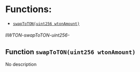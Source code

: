 # Functions:

- [`swapToTON(uint256 wtonAmount)`](#IIWTON-swapToTON-uint256-)

###### IIWTON-swapToTON-uint256-

## Function `swapToTON(uint256 wtonAmount)`

No description
